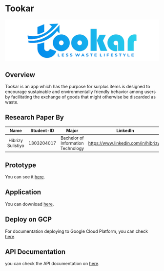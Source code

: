 # Tookar

![logo app](https://github.com/hibrizys/Paper_Research/blob/main/image/Logo.png)

## Overview

Tookar is an app which has the purpose for surplus items is designed to encourage sustainable and environmentally friendly behavior among users by facilitating the exchange of goods that might otherwise be discarded as waste.

## Research Paper By

|                     Name                     |   Student-ID   |                Major                 |                      LinkedIn                       | 
| :------------------------------------------: | :------------: | :----------------------------------: | :-------------------------------------------------: |
|               Hibrizy Sulistiyo              |   1303204017   |  Bachelor of Information Technology  |        https://www.linkedin.com/in/hibrizys         |

## Prototype

You can see it [here](https://www.figma.com/proto/RM0HvxA47qMn6Dgo5P03Hz/Capstone-Project?type=design&node-id=529-240&t=DfSzoNEriPQSYs8m-1&scaling=scale-down&page-id=529%3A239&starting-point-node-id=529%3A240&mode=design).

## Application

You can download [here](https://drive.google.com/file/d/1Z0m3WmLy1cN4JmYtg23KPnYMzUUEWtUO/view?usp=sharing).

## Deploy on GCP

For documentation deploying to Google Cloud Platform, you can check [here](https://github.com/hibrizys/Paper_Research/blob/main/API/GCP%20Deploy.md).

## API Documentation

you can check the API documentation on [here](https://documenter.getpostman.com/view/26548004/2s93sf1AuB).
